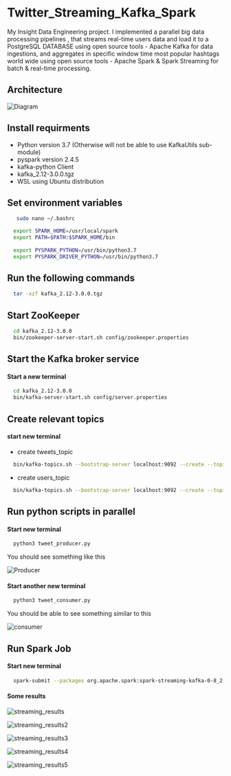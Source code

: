# Twitter_Streaming_Kafka_Spark
My Insight Data Engineering project. I implemented a parallel big data processing pipelines , that streams real-time users data and load it to a PostgreSQL DATABASE using open source tools - ​Apache Kafka ​for data ingestions, and aggregates in specific window time  most popular hashtags world wide using open source tools - Apache Spark ​&amp; ​Spark Streaming ​for batch &amp; real-time processing.

## Architecture

![Diagram](https://user-images.githubusercontent.com/44294643/147892080-dde757ab-79a1-434a-a4b6-ce00872c659e.PNG)



## Install requirments

* Python version 3.7 (Otherwise will not be able to use KafkaUtils sub-module)
* pyspark version 2.4.5
* kafka-python Client
* kafka_2.12-3.0.0.tgz
* WSL using Ubuntu distribution
 
## Set environment variables

```Bash
   sudo nano ~/.bashrc
```


```Bash
  export SPARK_HOME=/usr/local/spark
  export PATH=$PATH:$SPARK_HOME/bin
  
  export PYSPARK_PYTHON=/usr/bin/python3.7
  export PYSPARK_DRIVER_PYTHON=/usr/bin/python3.7 
 ```

## Run the following commands

```Bash
  tar -xzf kafka_2.12-3.0.0.tgz
```


## Start ZooKeeper

```Bash
  cd kafka_2.12-3.0.0
  bin/zookeeper-server-start.sh config/zookeeper.properties
```


## Start the Kafka broker service

#### Start a new terminal 

```Bash
  cd kafka_2.12-3.0.0
  bin/kafka-server-start.sh config/server.properties
```


## Create relevant topics

#### start new terminal

* create tweets_topic

```Bash
  bin/kafka-topics.sh --bootstrap-server localhost:9092 --create --topic tweets_topic --partitions 1 --replication-factor 1
```


* create users_topic

```Bash
  bin/kafka-topics.sh --bootstrap-server localhost:9092 --create --topic users_topic --partitions 1 --replication-factor 1
```


## Run python scripts in parallel

#### Start new terminal

```Bash
  python3 tweet_producer.py
```

You should see something like this 

![Producer](https://user-images.githubusercontent.com/44294643/147891902-777da29a-8b56-42b7-b1aa-758cc0ac07a2.PNG)

#### Start another new terminal 

```Bash
  python3 tweet_consumer.py
```

You should be able to see something similar to this 

![consumer](https://user-images.githubusercontent.com/44294643/147891939-170ffe2c-d2a8-4c35-9f42-56626752dd3e.PNG)


## Run Spark Job

#### Start new terminal

```Bash
  spark-submit --packages org.apache.spark:spark-streaming-kafka-0-8_2.11:2.3.0    tweet_spark_streaming.py
```

#### Some results

![streaming_results](https://user-images.githubusercontent.com/44294643/147891991-116cb68b-ae6a-4275-a894-ad801bbddf61.PNG)

![streaming_results2](https://user-images.githubusercontent.com/44294643/147892006-7c2256b6-118c-4302-81ca-2451d14e3e0c.PNG)

![streaming_results3](https://user-images.githubusercontent.com/44294643/147892010-f4518717-1815-4717-9943-92fd5956ae70.PNG)

![streaming_results4](https://user-images.githubusercontent.com/44294643/147892018-aaae4365-7a5a-450d-b7ed-aaf5c635cb12.PNG)

![streaming_results5](https://user-images.githubusercontent.com/44294643/147892019-c375fa3a-68a1-44cc-a01e-b35a93e19875.PNG)












